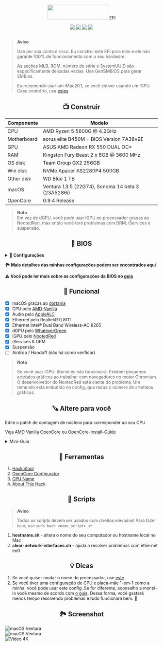 <p></p>
<p align="center"><img src="https://i.imgur.com/HJnpvwQ.png" width="200" height="48"/> EFI</p>
<p align="center">
 <a href="https://www.apple.com/macos">
  <img src="https://img.shields.io/badge/Ventura-13.5-informational.svg">
 </a>
 <a href="https://www.apple.com/macos">
  <img src="https://img.shields.io/badge/Sonoma-14.0%20beta3-informational.svg">
 </a>
 <a href="https://github.com/acidanthera/OpenCorePkg">
  <img src="https://img.shields.io/badge/OpenCore-0.9.4-informational.svg">
 </a>
 <a href="https://github.com/haxgun/Ryzentosh/blob/main/LICENSE">
  <img src="https://img.shields.io/github/license/haxgun/Ryzentosh">
 </a>
</p>

<h2></h2>

> **Aviso**
>
> Use por sua conta e risco. Eu construí este EFI para mim e ele não garante 100% de funcionamento com o seu hardware.
>
> As seções MLB, ROM, número de série e SystemUUID são especificamente deixadas vazias. Use GenSMBIOS para gerar SMBios.
>
> Eu recomendo usar um iMac20.1, se você estiver usando um iGPU. Caso contrário, use [estes](https://dortania.github.io/OpenCore-Install-Guide/AMD/zen.html#platforminfo)

<h2 align="center">📺 Construir</h2>

| **Componente** | **Modelo**                                                     |
| ------------- |---------------------------------------------------------------|
| CPU         | AMD Ryzen 5 5600G @ 4.2GHz                                      |
| Motherboard | aorus elite B450M  - BIOS Version 7A38v9E                   |
| GPU         | ASUS AMD Radeon RX 550 DUAL OC*                                 |
| RAM         | Kingston Fury Beast 2 x 8GB @ 3600 MHz                         |
| OS disk     | Team Group GX2 256GB                                            |
| Win disk    | NVMe Apacer AS2280P4 500GB                                      |
| Other disk  | WD Blue 1 TB                                                    |
| macOS       | Ventura 13.5 (22G74), Sonoma 14 beta 3 (23A5286i)               |
| OpenCore    | 0.9.4 Release                                                   |

> **Nota** \
> Em vez de dGPU, você pode usar iGPU no processador graças ao NootedRed, mas então você terá problemas com DRM, iServices e suspensão.

<h2 align="center">🔧 BIOS</h2>

<details>
    <summary><b>🔌 Configurações</b></summary>

| **Componente**                  | **Modelo**                                    |
|--------------------------------|----------------------------------------------|
| Inicialização rápida           | Desativada                                   |
| Modo SVM                       | Ativado                                      |
| Acima de 4G Decodificação      | Desativada                                   |
| BAR Redimensionável            | Desativada                                   |
| Controlador de Gráficos Integrados | Automático                              |
| IOMMU                          | Desativada                                   |
| Inicialização do Adaptador Gráfico | Gráficos Integrados (IGD)               |
| Tamanho do buffer de quadro UMA | Desativado*                                 |
| XHCI Hand-off                  | Ativado                                      |
| Modo de Inicialização          | CSM                                          |
| Secure Boot e TPM              | Desativados                                  |

> **Nota**
>
> *Se você usar iGPU, configure no mínimo 512 MB. Podem ocorrer artefatos em alguns PCs/notebooks se 512 MB de VRAM estiverem configurados. Para evitar isso, você precisa definir pelo menos 1 GB de VRAM.

</details>

**🏞️ Mais detalhes das minhas configurações podem ser encontrados [aqui](https://imgur.com/a/Q2ssS6q)**

**⚠️ Você pode ler mais sobre as configurações da BIOS no [guia](https://dortania.github.io/OpenCore-Install-Guide/AMD/zen.html#amd-bios-settings)**

<h2 align="center">🩼 Funcional</h2>

- [x] macOS graças ao [dortania](https://dortania.github.io/OpenCore-Install-Guide/)
- [x] CPU pelo [AMD-Vanilla](https://github.com/AMD-OSX/AMD_Vanilla)
- [x] Áudio pelo [AppleALC](https://github.com/acidanthera/AppleALC)
- [x] Ethernet pelo RealtekRTL8111
- [x] Ethernet Intel® Dual Band Wireless-AC 8265
- [x] dGPU pelo [WhateverGreen](https://github.com/Acidanthera/WhateverGreen)
- [x] iGPU pelo [NootedRed](https://github.com/NootInc/NootedRed)
- [x] iServices & DRM
- [x] Suspensão
- [ ] Airdrop / Handoff (não há como verificar)

> **Nota**
>
> Se você usar iGPU: iServices não funcionará. Existem pequenos artefatos gráficos ao trabalhar com navegadores no motor Chromium. O desenvolvedor do NootedRed está ciente do problema. Um remendo está embutido no config, que reduz o número de artefatos gráficos.

<h2 align="center">🪚 Altere para você</h2>

Edite o patch de contagem de núcleos para corresponder ao seu CPU

Veja [AMD Vanilla OpenCore](https://github.com/AMD-OSX/AMD_Vanilla/tree/master) ou [OpenCore-Install-Guide](https://dortania.github.io/OpenCore-Install-Guide/extras/ventura.html#amd-patches)

<details>
    <summary>Mini-Guia</summary>
    Encontre os três `algrey - Force cpuid_cores_per_package`

    - `kernel -> Patch -> 0  -> Replace` para macOS 10.13.x, 10.14.x
    - `kernel -> Patch -> 1  -> Replace` para macOS 10.15.x, 11.x
    - `kernel -> Patch -> 2  -> Replace` para macOS 12.x, 13.0 a 13.2.1
    - `kernel -> Patch -> 3  -> Replace` para macOS 13.3

    ```
    B8000000 0000 => B8 <core count> 0000 0000
    BA000000 0000 => BA <core count> 0000 0000
    BA000000 0090 => BA <core count> 0000 0090
    BA000000 00 => BA <core count> 0000 00
    ```

    | CoreCount | Hexadecimal |
    | --------- | ----------- |
    | 6 Núcleos | 06          |
    | 8 Núcleos | 08          |
    | 12 Núcleos | 0C         |
    | 16 Núcleos | 10         |
    | 32 Núcleos | 20         |
    | 64 Núcleos | 40         |

    Por exemplo, o 5600G tem 6 núcleos

    ```
    B8 06 00000000
    BA 06 00000000
    BA 06 00000090
    BA 06 000000
    ```
</details>

<h2 align="center">🔧 Ferramentas</h2>

1. [Hackintool](https://github.com/benbaker76/Hackintool)
2. [OpenCore Configurator](https://mackie100projects.altervista.org/download-opencore-configurator/)
3. [CPU Name](https://github.com/corpnewt/CPU-Name)
4. [About This Hack](https://github.com/0xCUB3/About-This-Hack)

<h2 align="center">🧱 Scripts</h2>

> **Aviso**
>
> Todos os scripts devem ser usados com direitos elevados! Para fazer isso, use
> ```sudo bash <nome_script>.sh```
1. **hostname.sh** - altera o nome do seu computador ou hostname local no Mac
2. **clear-network-interfaces.sh** - ajuda a resolver problemas com ethernet en0

<h2 align="center">💡 Dicas</h2>

 1. Se você quiser mudar o nome do processador, use [este](https://github.com/corpnewt/CPU-Name)
 2. Se você tiver uma configuração de CPU e placa-mãe 1-em-1 como a minha, você pode usar este config. Se for diferente, aconselho a montá-lo você mesmo de acordo com [o guia](https://dortania.github.io/OpenCore-Install-Guide/). Dessa forma, você gastará menos tempo resolvendo problemas e tudo funcionará bem. 🫡

<h2 align="center">🏞️ Screenshot</h2>
<img src="https://raw.githubusercontent.com/JuniorOliveiraj/HACKINTOSH/FRONT-END/imagens/Captura%20de%20Tela%202024-06-26%20%C3%A0s%2013.39.02.png" alt="macOS Ventura">

<br/>

<img src="https://raw.githubusercontent.com/JuniorOliveiraj/HACKINTOSH/FRONT-END/imagens/Captura%20de%20Tela%202024-06-26%20%C3%A0s%2013.42.00.png" alt="macOS Ventura">

<br/>

<img src="https://github.com/JuniorOliveiraj/HACKINTOSH/blob/FRONT-END/imagens/Captura%20de%20Tela%202024-06-26%20%C3%A0s%2013.44.37.png?raw=true" alt="Video 4K">
